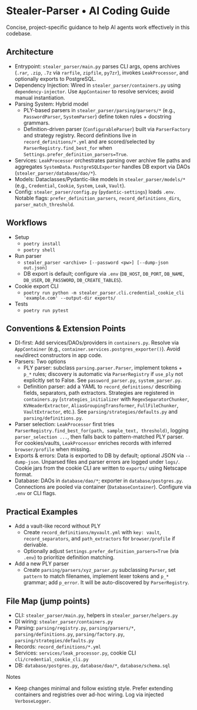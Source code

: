 # Stealer-Parser • AI Coding Guide

Concise, project-specific guidance to help AI agents work effectively in this codebase.

## Architecture

- Entrypoint: `stealer_parser/main.py` parses CLI args, opens archives (`.rar`, `.zip`, `.7z` via `rarfile`, `zipfile`, `py7zr`), invokes `LeakProcessor`, and optionally exports to PostgreSQL.
- Dependency Injection: Wired in `stealer_parser/containers.py` using `dependency-injector`. Use `AppContainer` to resolve services; avoid manual instantiation.
- Parsing System: Hybrid model
  - PLY-based parsers in `stealer_parser/parsing/parsers/*` (e.g., `PasswordParser`, `SystemParser`) define token rules + docstring grammars.
  - Definition-driven parser (`ConfigurableParser`) built via `ParserFactory` and strategy registry. Record definitions live in `record_definitions/*.yml` and are scored/selected by `ParserRegistry.find_best_for` when `Settings.prefer_definition_parsers=True`.
- Services: `LeakProcessor` orchestrates parsing over archive file paths and aggregates `SystemData`. `PostgreSQLExporter` handles DB export via DAOs (`stealer_parser/database/dao/*`).
- Models: Dataclasses/Pydantic-like models in `stealer_parser/models/*` (e.g., `Credential`, `Cookie`, `System`, `Leak`, `Vault`).
- Config: `stealer_parser/config.py` (`pydantic-settings`) loads `.env`. Notable flags: `prefer_definition_parsers`, `record_definitions_dirs`, `parser_match_threshold`.

## Workflows

- Setup
  - `poetry install`
  - `poetry shell`
- Run parser
  - `stealer_parser <archive> [--password <pw>] [--dump-json out.json]`
  - DB export is default; configure via `.env` (`DB_HOST`, `DB_PORT`, `DB_NAME`, `DB_USER`, `DB_PASSWORD`, `DB_CREATE_TABLES`).
- Cookie export CLI
  - `poetry run python -m stealer_parser.cli.credential_cookie_cli 'example.com' --output-dir exports/`
- Tests
  - `poetry run pytest`

## Conventions & Extension Points

- DI-first: Add services/DAOs/providers in `containers.py`. Resolve via `AppContainer` (e.g., `container.services.postgres_exporter()`). Avoid `new`/direct constructors in app code.
- Parsers: Two options
  - PLY parser: subclass `parsing.parser.Parser`, implement tokens + `p_*` rules; discovery is automatic via `ParserRegistry` if `use_ply` not explicitly set to False. See `password_parser.py`, `system_parser.py`.
  - Definition parser: add a YAML to `record_definitions/` describing fields, separators, path extractors. Strategies are registered in `containers.py` (`strategies_initializer` with `RegexSeparatorChunker`, `KVHeaderExtractor`, `AliasGroupingTransformer`, `FullFileChunker`, `VaultExtractor`, etc.). See `parsing/strategies/defaults.py` and `parsing/definitions.py`.
- Parser selection: `LeakProcessor` first tries `ParserRegistry.find_best_for(path, sample_text, threshold)`, logging `parser_selection ...`, then falls back to pattern-matched PLY parser. For cookies/vaults, `LeakProcessor` enriches records with inferred `browser/profile` when missing.
- Exports & errors: Data is exported to DB by default; optional JSON via `--dump-json`. Unparsed files and parser errors are logged under `logs/`. Cookie jars from the cookie CLI are written to `exports/` using Netscape format.
- Database: DAOs in `database/dao/*`; exporter in `database/postgres.py`. Connections are pooled via container (`DatabaseContainer`). Configure via `.env` or CLI flags.

## Practical Examples

- Add a vault-like record without PLY
  - Create `record_definitions/myvault.yml` with `key: vault`, `record_separators`, and `path_extractors` for `browser/profile` if derivable.
  - Optionally adjust `Settings.prefer_definition_parsers=True` (via `.env`) to prioritize definition matching.
- Add a new PLY parser
  - Create `parsing/parsers/xyz_parser.py` subclassing `Parser`, set `pattern` to match filenames, implement lexer tokens and `p_*` grammar; add `p_error`. It will be auto-discovered by `ParserRegistry`.

## File Map (jump points)

- CLI: `stealer_parser/main.py`, helpers in `stealer_parser/helpers.py`
- DI wiring: `stealer_parser/containers.py`
- Parsing: `parsing/registry.py`, `parsing/parsers/*`, `parsing/definitions.py`, `parsing/factory.py`, `parsing/strategies/defaults.py`
- Records: `record_definitions/*.yml`
- Services: `services/leak_processor.py`, cookie CLI `cli/credential_cookie_cli.py`
- DB: `database/postgres.py`, `database/dao/*`, `database/schema.sql`

Notes
- Keep changes minimal and follow existing style. Prefer extending containers and registries over ad-hoc wiring. Log via injected `VerboseLogger`.
